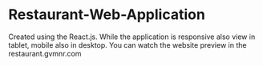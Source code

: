 # Restaurant-Web-Application
Created using the React.js. While the application is responsive also view in tablet, mobile also in desktop.  You can watch the website preview in the restaurant.gvmnr.com
